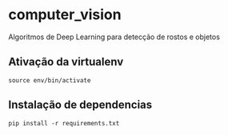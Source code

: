 # computer_vision

Algoritmos de Deep Learning para detecção de rostos e objetos

## Ativação da virtualenv

```shell
source env/bin/activate
```

## Instalação de dependencias

```shell
pip install -r requirements.txt
```
